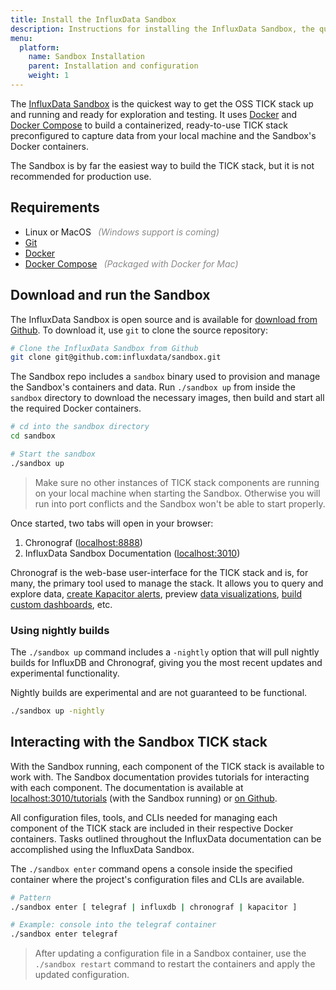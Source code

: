 ```yaml
---
title: Install the InfluxData Sandbox
description: Instructions for installing the InfluxData Sandbox, the quickest way to get a TICK stack up and running and ready for exploration and testing.
menu:
  platform:
    name: Sandbox Installation
    parent: Installation and configuration
    weight: 1
---
```


The [InfluxData Sandbox](https://github.com/influxdata/sandbox) is the quickest
way to get the OSS TICK stack up and running and ready for exploration and testing.
It uses [Docker](https://www.docker.com) and [Docker Compose](https://docs.docker.com/compose/overview/)
to build a containerized, ready-to-use TICK stack preconfigured to capture
data from your local machine and the Sandbox's Docker containers.

The Sandbox is by far the easiest way to build the TICK stack, but it is not recommended
for production use.

## Requirements
- Linux or MacOS <em style="opacity:.5;margin-left:.5em;">(Windows support is coming)</em>
- [Git](https://git-scm.com/)
- [Docker](https://docs.docker.com/install/#supported-platforms)
- [Docker Compose](https://docs.docker.com/compose/install/)
<em style="opacity:.5;margin-left:.5em;">(Packaged with Docker for Mac)</em>

## Download and run the Sandbox
The InfluxData Sandbox is open source and is available for
[download from Github](https://github.com/influxdata/sandbox).
To download it, use `git` to clone the source repository:

```bash
# Clone the InfluxData Sandbox from Github
git clone git@github.com:influxdata/sandbox.git
```

The Sandbox repo includes a `sandbox` binary used to provision and manage the
Sandbox's containers and data. Run `./sandbox up` from inside the `sandbox` directory
to download the necessary images, then build and start all the required Docker containers.

```bash
# cd into the sandbox directory
cd sandbox

# Start the sandbox
./sandbox up
```

> Make sure no other instances of TICK stack components are running on your local
> machine when starting the Sandbox. Otherwise you will run into port conflicts
> and the Sandbox won't be able to start properly.

Once started, two tabs will open in your browser:

1. Chronograf ([localhost:8888](http://localhost:8888))
2. InfluxData Sandbox Documentation  ([localhost:3010](http://localhost:3010))

Chronograf is the web-base user-interface for the TICK stack and is, for many, the
primary tool used to manage the stack. It allows you to query and explore data,
[create Kapacitor alerts](/chronograf/v1.6/guides/create-alert-rules/),
preview [data visualizations](/chronograf/v1.6/guides/visualization-types/),
[build custom dashboards](/chronograf/v1.6/guides/create-a-dashboard/), etc.

### Using nightly builds
The `./sandbox up` command includes a `-nightly` option that will pull nightly
builds for InfluxDB and Chronograf, giving you the most recent updates and
experimental functionality.

<dt>
Nightly builds are experimental and are not guaranteed to be functional.
</dt>

```bash
./sandbox up -nightly
```

## Interacting with the Sandbox TICK stack
With the Sandbox running, each component of the TICK stack is available to work with.
The Sandbox documentation provides tutorials for interacting with each component.
The documentation is available at [localhost:3010/tutorials](http://localhost:3010/tutorials)
(with the Sandbox running) or [on Github](https://github.com/influxdata/sandbox/tree/master/documentation/static/tutorials).

All configuration files, tools, and CLIs needed for managing each component of the
TICK stack are included in their respective Docker containers.
Tasks outlined throughout the InfluxData documentation can be accomplished using
the InfluxData Sandbox.

The `./sandbox enter` command opens a console inside the specified container where
the project's configuration files and CLIs are available.

```bash
# Pattern
./sandbox enter [ telegraf | influxdb | chronograf | kapacitor ]

# Example: console into the telegraf container
./sandbox enter telegraf
```

> After updating a configuration file in a Sandbox container, use the `./sandbox restart`
> command to restart the containers and apply the updated configuration.
